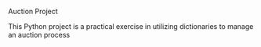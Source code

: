 Auction Project

This Python project is a practical exercise in utilizing dictionaries to manage an auction process
